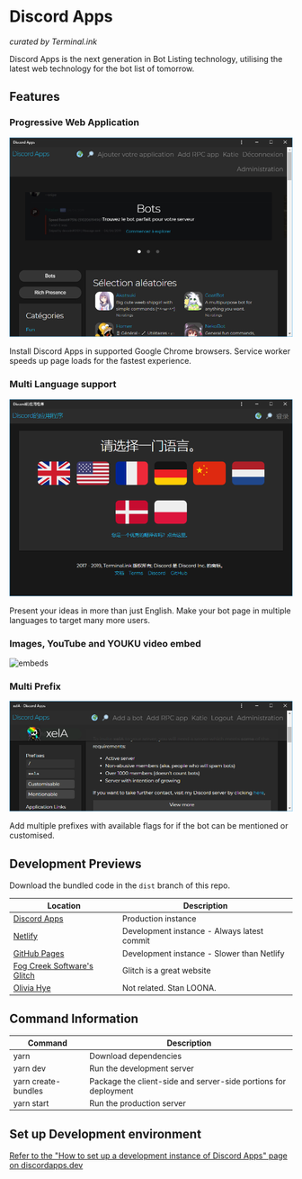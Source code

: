 # Discord Apps
_curated by Terminal.ink_

Discord Apps is the next generation in Bot Listing technology,
utilising the latest web technology for the bot list of tomorrow.

## Features
### Progressive Web Application
![pwa](.github/pwa.png)

Install Discord Apps in supported Google Chrome browsers.
Service worker speeds up page loads for the fastest experience.

### Multi Language support
![i18n](.github/languages.png)

Present your ideas in more than just English.
Make your bot page in multiple languages to target many more users.

### Images, YouTube and YOUKU video embed
![embeds](.github/embeds.gif)

### Multi Prefix
![prefixes](.github/prefixes.png)

Add multiple prefixes with available flags for if the bot can be mentioned or customised.

## Development Previews
Download the bundled code in the `dist` branch of this repo.

Location                                                          | Description
----------------------------------------------------------------- | -----------------
[Discord Apps](https://discordapps.dev/)                          | Production instance
[Netlify](https://twink.netlify.com/)                             | Development instance - Always latest commit
[GitHub Pages](https://terminal.github.io/discordapps.dev/)       | Development instance - Slower than Netlify
[Fog Creek Software's Glitch](https://discordapps-dev.glitch.me/) | Glitch is a great website
[Olivia Hye](https://www.youtube.com/watch?v=UkY8HvgvBJ8)         | Not related. Stan LOONA.

## Command Information
Command             | Description
------------------- | ---------------
yarn                | Download dependencies
yarn dev            | Run the development server
yarn create-bundles | Package the client-side and server-side portions for deployment
yarn start          | Run the production server

## Set up Development environment
[Refer to the "How to set up a development instance of Discord Apps" page on discordapps.dev](https://discordapps.dev/en-GB/posts/docs/20190416-development-instance/)

<!--
## Sponsors
This project is funded by people who keep the open source community alive.
-->
